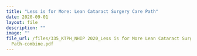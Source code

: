 ```yaml
---
title: "Less is for More: Lean Cataract Surgery Care Path"
date: 2020-09-01
layout: file
description: ""
image: ""
file_url: /files/335_KTPH_NHIP 2020_Less is for More Lean Cataract Surgery Care
  Path-combine.pdf
---
```

